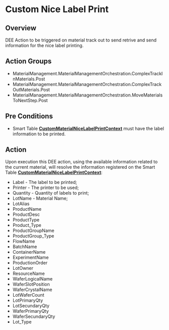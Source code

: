 # Custom Nice Label Print

## Overview

DEE Action to be triggered on material track out to send retrive and send information for the nice label printing.

## Action Groups

* MaterialManagement.MaterialManagementOrchestration.ComplexTrackInMaterials.Post
* MaterialManagement.MaterialManagementOrchestration.ComplexTrackOutMaterials.Post
* MaterialManagement.MaterialManagementOrchestration.MoveMaterialsToNextStep.Post

## Pre Conditions

* Smart Table **[CustomMaterialNiceLabelPrintContext](/AMSOsram/techspec>artifacts>smarttables>CustomMaterialNiceLabelPrintContext)** must have the label information to be printed.

## Action

Upon execution this DEE action, using the available information related to the current material, will resolve the information registered on the Smart Table **[CustomMaterialNiceLabelPrintContext](/AMSOsram/techspec>artifacts>smarttables>CustomMaterialNiceLabelPrintContext)**:
* Label - The label to be printed;
* Printer - The printer to be used;
* Quantity - Quantity of labels to print;
* LotName - Material Name;
* LotAlias
* ProductName
* ProductDesc
* ProductType
* Product_Type
* ProductGroupName
* ProductGroup_Type
* FlowName
* BatchName
* ContainerName
* ExperimentName
* ProductionOrder
* LotOwner                                        
* ResourceName
* WaferLogicalName
* WaferSlotPosition
* WaferCrystalName
* LotWaferCount
* LotPrimaryQty
* LotSecundaryQty
* WaferPrimaryQty
* WaferSecundaryQty
* Lot_Type